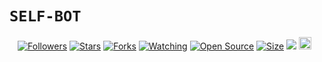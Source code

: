 # ```SELF-BOT```
<p align="center">
<a href="https://github.com/SafiiGaz/followers"><img title="Followers" src="https://img.shields.io/github/followers/SafiiGaz?color=red&style=flat-square"></a>
<a href="https://github.com/SafiiGaz/botr/stargazers/"><img title="Stars" src="https://img.shields.io/github/stars/SafiiGaz/botr?color=blue&style=flat-square"></a>
<a href="https://github.com/SafiiGaz/botr/network/members"><img title="Forks" src="https://img.shields.io/github/forks/SafiiGaz/botr?color=red&style=flat-square"></a>
<a href="https://github.com/SafiiGaz/botr/watchers"><img title="Watching" src="https://img.shields.io/github/watchers/SafiiGaz/botr?label=Watchers&color=blue&style=flat-square"></a>
<a href="https://github.com/SafiiGaz/botr"><img title="Open Source" src="https://badges.frapsoft.com/os/v2/open-source.svg?v=103"></a>
<a href="https://github.com/SafiiGaz/botr/"><img title="Size" src="https://img.shields.io/github/repo-size/SafiiGaz/botr?style=flat-square&color=green"></a>
<a href="https://hits.seeyoufarm.com"><img src="https://hits.seeyoufarm.com/api/count/incr/badge.svg?url=https%3A%2F%2Fgithub.com%2FSafiiGaz%2Fbotr&count_bg=%2379C83D&title_bg=%23555555&icon=probot.svg&icon_color=%2300FF6D&title=hits&edge_flat=false"/></a>
<a href="https://github.com/SafiiGaz/botr/graphs/commit-activity"><img height="20" src="https://img.shields.io/badge/Maintained%3F-yes-green.svg"></a>&nbsp;&nbsp;
</p>
<p align='center'>
    </p>

